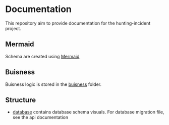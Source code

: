 # Documentation

This repository aim to provide documentation for the hunting-incident project.

## Mermaid

Schema are created using [Mermaid](https://mermaid.js.org/)

## Buisness

Buisness logic is stored in the [buisness](./buisness/) folder.

## Structure

- [database](./database) contains database schema visuals. For database migration file, see the api documentation